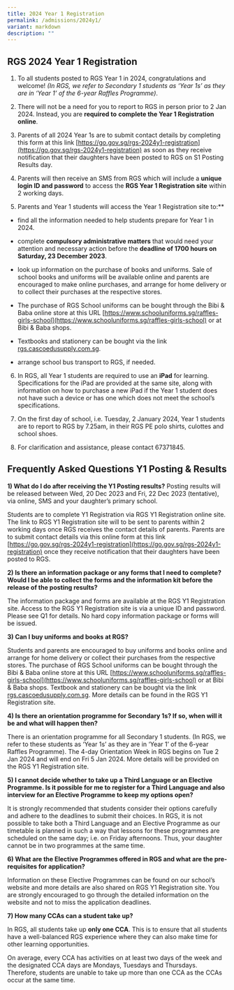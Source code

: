 ```yaml
---
title: 2024 Year 1 Registration
permalink: /admissions/2024y1/
variant: markdown
description: ""
---
```

## **RGS 2024 Year 1 Registration**

1. To all students posted to RGS Year 1 in 2024, congratulations and welcome! *(In RGS, we refer to Secondary 1 students as ‘Year 1s’ as they are in ‘Year 1’ of the 6-year Raffles Programme)*.

2. There will not be a need for you to report to RGS in person prior to 2 Jan 2024. Instead, you are **required to** **complete the Year 1 Registration online**.

3. Parents of all 2024 Year 1s are to submit contact details by completing this form at this link [https://go.gov.sg/rgs-2024y1-registration](https://go.gov.sg/rgs-2024y1-registration) as soon as they receive notification that their daughters have been posted to RGS on S1 Posting Results day.

4. Parents will then receive an SMS from RGS which will include a **unique login ID and password** to access the **RGS Year 1 Registration site** within 2 working days.

5. Parents and Year 1 students will access the Year 1 Registration site to:**

* find all the information needed to help students prepare for Year 1 in 2024.

* complete **compulsory administrative matters** that would need your attention and necessary action before the **deadline of 1700 hours on Saturday, 23 December 2023**.

* look up information on the purchase of books and uniforms. Sale of school books and uniforms will be available online and parents are encouraged to make online purchases, and arrange for home delivery or to collect their purchases at the respective stores. 

* The purchase of RGS School uniforms can be bought through the Bibi & Baba online store at this URL [https://www.schooluniforms.sg/raffles-girls-school](https://www.schooluniforms.sg/raffles-girls-school) or at Bibi & Baba shops. 

* Textbooks and stationery can be bought via the link [rgs.cascoedusupply.com.sg](https://cascoedusupply.com.sg/?schoolid=105).

* arrange school bus transport to RGS, if needed.


6. In RGS, all Year 1 students are required to use an **iPad** for learning. Specifications for the iPad are provided at the same site, along with information on how to purchase a new iPad if the Year 1 student does not have such a device or has one which does not meet the school’s specifications.


7. On the first day of school, i.e. Tuesday, 2 January 2024, Year 1 students are to report to RGS by 7.25am, in their RGS PE polo shirts, culottes and school shoes.


8. For clarification and assistance, please contact 67371845.


## **Frequently Asked Questions Y1 Posting & Results**

**1) What do I do after receiving the Y1 Posting results?**
Posting results will be released between Wed, 20 Dec 2023 and Fri, 22 Dec 2023 (tentative), via online, SMS and your daughter’s primary school.

Students are to complete Y1 Registration via RGS Y1 Registration online site. The link to RGS Y1 Registration site will to be sent to parents within 2 working days once RGS receives the contact details of parents. Parents are to submit contact details via this online form at this link [https://go.gov.sg/rgs-2024y1-registration](https://go.gov.sg/rgs-2024y1-registration) once they receive notification that their daughters have been posted to RGS.

**2) Is there an information package or any forms that I need to complete? Would I be able to collect the forms and the information kit before the release of the posting results?**

The information package and forms are available at the RGS Y1 Registration site. Access to the RGS Y1 Registration site is via a unique ID and password. Please see Q1 for details. No hard copy information package or forms will be issued.

**3) Can I buy uniforms and books at RGS?**

Students and parents are encouraged to buy uniforms and books online and arrange for home delivery or collect their purchases from the respective stores. The purchase of RGS School uniforms can be bought through the Bibi & Baba online store at this URL [https://www.schooluniforms.sg/raffles-girls-school](https://www.schooluniforms.sg/raffles-girls-school) or at Bibi & Baba shops. Textbook and stationery can be bought via the link [rgs.cascoedusupply.com.sg](https://cascoedusupply.com.sg/?schoolid=105). More details can be found in the RGS Y1 Registration site.

**4) Is there an orientation programme for Secondary 1s? If so, when will it be and what will happen then?**

There is an orientation programme for all Secondary 1 students. (In RGS, we refer to these students as ‘Year 1s’ as they are in ‘Year 1’ of the 6-year Raffles Programme). The 4-day Orientation Week in RGS begins on Tue 2 Jan 2024 and will end on Fri 5 Jan 2024. More details will be provided on the RGS Y1 Registration site.

**5) I cannot decide whether to take up a Third Language or an Elective Programme. Is it possible for me to register for a Third Language and also interview for an Elective Programme to keep my options open?**

It is strongly recommended that students consider their options carefully and adhere to the deadlines to submit their choices. In RGS, it is not possible to take both a Third Language and an Elective Programme as our timetable is planned in such a way that lessons for these programmes are scheduled on the same day; i.e. on Friday afternoons. Thus, your daughter cannot be in two programmes at the same time.

**6) What are the Elective Programmes offered in RGS and what are the pre-requisites for application?**

Information on these Elective Programmes can be found on our school’s website and more details are also shared on RGS Y1 Registration site. You are strongly encouraged to go through the detailed information on the website and not to miss the application deadlines.

**7) How many CCAs can a student take up?**

In RGS, all students take up **only one CCA**. This is to ensure that all students have a well-balanced RGS experience where they can also make time for other learning opportunities.

On average, every CCA has activities on at least two days of the week and the designated CCA days are Mondays, Tuesdays and Thursdays. Therefore, students are unable to take up more than one CCA as the CCAs occur at the same time.
